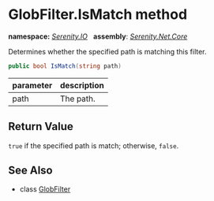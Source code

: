# GlobFilter.IsMatch method
**namespace:** *[Serenity.IO](../../README.md#serenity.io-namespace)*   **assembly**: *[Serenity.Net.Core](../../README.md)*

Determines whether the specified path is matching this filter.

```csharp
public bool IsMatch(string path)
```

| parameter | description |
| --- | --- |
| path | The path. |

## Return Value

`true` if the specified path is match; otherwise, `false`.

## See Also

* class [GlobFilter](../GlobFilter.md)